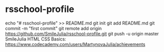 # rsschool-profile
echo "# rsschool-profile" >> README.md
git init
git add README.md
git commit -m "first commit"
git remote add origin https://github.com/SmileJulia/rsschool-profile.git
git push -u origin master
SmileJulia
HTML CSS Basics: https://www.codecademy.com/users/MartynovaJulia/achievements
